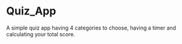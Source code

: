 # Quiz_App
 A simple quiz app having 4 categories to choose, having a timer and calculating your total score.
